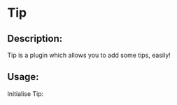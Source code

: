 # Tip

## Description:

Tip is a plugin which allows you to add some tips, easily!

## Usage:

Initialise Tip:
    <script>
    $(document).ready(function(){
      $('[data-tip]').tip({
        delay: 0,
        margin: 2
      });
    });
    </script>
